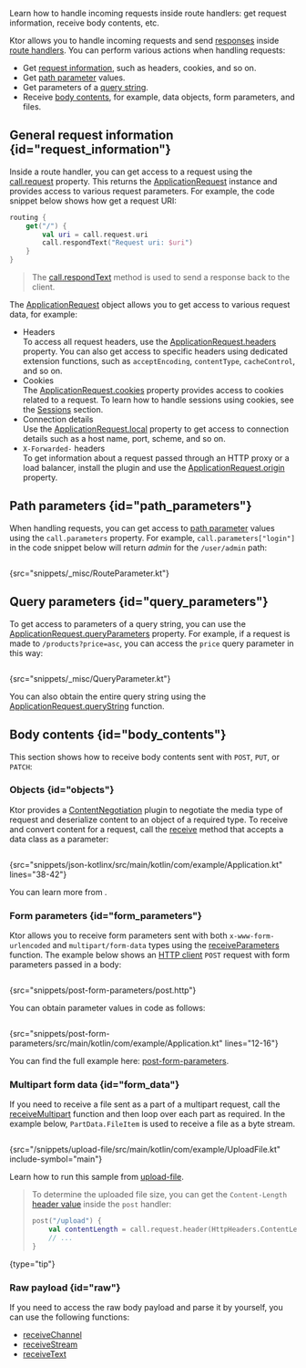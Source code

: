 [//]: # (title: Handling requests)

<excerpt>Learn how to handle incoming requests inside route handlers: get request information, receive body contents, etc.</excerpt>

Ktor allows you to handle incoming requests and send [responses](responses.md) inside [route handlers](Routing_in_Ktor.md#define_route). You can perform various actions when handling requests:
* Get [request information](#request_information), such as headers, cookies, and so on.
* Get [path parameter](#path_parameters) values.
* Get parameters of a [query string](#query_parameters).
* Receive [body contents](#body_contents), for example, data objects, form parameters, and files.

## General request information {id="request_information"}
Inside a route handler, you can get access to a request using the [call.request](https://api.ktor.io/ktor-server/ktor-server-core/ktor-server-core/io.ktor.application/-application-call/request.html) property. This returns the [ApplicationRequest](https://api.ktor.io/ktor-server/ktor-server-core/ktor-server-core/io.ktor.request/-application-request/index.html) instance and provides access to various request parameters. For example, the code snippet below shows how get a request URI:
```kotlin
routing {
    get("/") {
        val uri = call.request.uri
        call.respondText("Request uri: $uri")
    }
}
```
> The [call.respondText](responses.md#plain-text) method is used to send a response back to the client.

The [ApplicationRequest](https://api.ktor.io/ktor-server/ktor-server-core/ktor-server-core/io.ktor.request/-application-request/index.html) object allows you to get access to various request data, for example:
* Headers  
  To access all request headers, use the [ApplicationRequest.headers](https://api.ktor.io/ktor-server/ktor-server-core/ktor-server-core/io.ktor.request/-application-request/headers.html) property. You can also get access to specific headers using dedicated extension functions, such as `acceptEncoding`, `contentType`, `cacheControl`, and so on.
* Cookies  
  The [ApplicationRequest.cookies](https://api.ktor.io/ktor-server/ktor-server-core/ktor-server-core/io.ktor.request/-application-request/cookies.html) property provides access to cookies related to a request. To learn how to handle sessions using cookies, see the [Sessions](sessions.md) section.
* Connection details  
  Use the [ApplicationRequest.local](https://api.ktor.io/ktor-server/ktor-server-core/ktor-server-core/io.ktor.request/-application-request/local.html) property to get access to connection details such as a host name, port, scheme, and so on.
* `X-Forwarded-` headers  
  To get information about a request passed through an HTTP proxy or a load balancer, install the [](forward-headers.md) plugin and use the [ApplicationRequest.origin](https://api.ktor.io/ktor-server/ktor-server-core/ktor-server-core/io.ktor.features/origin.html) property.


## Path parameters {id="path_parameters"}
When handling requests, you can get access to [path parameter](Routing_in_Ktor.md#path_parameter) values using the `call.parameters` property. For example, `call.parameters["login"]` in the code snippet below will return _admin_ for the `/user/admin` path:
```kotlin
```
{src="snippets/_misc/RouteParameter.kt"}


## Query parameters {id="query_parameters"}

To get access to parameters of a <emphasis tooltip="query_string">query string</emphasis>, you can use the [ApplicationRequest.queryParameters](https://api.ktor.io/ktor-server/ktor-server-core/ktor-server-core/io.ktor.request/-application-request/query-parameters.html) property. For example, if a request is made to `/products?price=asc`, you can access the `price` query parameter in this way:

```kotlin
```
{src="snippets/_misc/QueryParameter.kt"}

You can also obtain the entire query string using the [ApplicationRequest.queryString](https://api.ktor.io/ktor-server/ktor-server-core/ktor-server-core/io.ktor.request/query-string.html) function.


## Body contents {id="body_contents"}
This section shows how to receive body contents sent with `POST`, `PUT`, or `PATCH`:

### Objects {id="objects"}
Ktor provides a [ContentNegotiation](serialization.md) plugin to negotiate the media type of request and deserialize content to an object of a required type. To receive and convert content for a request, call the [receive](https://api.ktor.io/ktor-server/ktor-server-core/ktor-server-core/io.ktor.request/receive.html) method that accepts a data class as a parameter:
```kotlin
```
{src="snippets/json-kotlinx/src/main/kotlin/com/example/Application.kt" lines="38-42"}

You can learn more from [](serialization.md).

### Form parameters {id="form_parameters"}
Ktor allows you to receive form parameters sent with both `x-www-form-urlencoded` and `multipart/form-data` types using the [receiveParameters](https://api.ktor.io/ktor-server/ktor-server-core/ktor-server-core/io.ktor.request/receive-parameters.html) function. The example below shows an [HTTP client](https://www.jetbrains.com/help/idea/http-client-in-product-code-editor.html) `POST` request with form parameters passed in a body:
```HTTP
```
{src="snippets/post-form-parameters/post.http"}

You can obtain parameter values in code as follows:
```kotlin
```
{src="snippets/post-form-parameters/src/main/kotlin/com/example/Application.kt" lines="12-16"}

You can find the full example here: [post-form-parameters](https://github.com/ktorio/ktor-documentation/tree/%branch-name%/codeSnippets/snippets/post-form-parameters).


### Multipart form data {id="form_data"}
If you need to receive a file sent as a part of a multipart request, call the [receiveMultipart](https://api.ktor.io/ktor-server/ktor-server-core/ktor-server-core/io.ktor.request/receive-multipart.html) function and then loop over each part as required. In the example below, `PartData.FileItem` is used to receive a file as a byte stream.
```kotlin
```
{src="/snippets/upload-file/src/main/kotlin/com/example/UploadFile.kt" include-symbol="main"}

Learn how to run this sample from [upload-file](https://github.com/ktorio/ktor-documentation/tree/%branch-name%/codeSnippets/snippets/upload-file).

> To determine the uploaded file size, you can get the `Content-Length` [header value](#request_information) inside the `post` handler:
> ```kotlin
> post("/upload") {
>     val contentLength = call.request.header(HttpHeaders.ContentLength)
>     // ...
> }
> ```
> 
{type="tip"}


### Raw payload {id="raw"}
If you need to access the raw body payload and parse it by yourself, you can use the following functions:
* [receiveChannel](https://api.ktor.io/ktor-server/ktor-server-core/ktor-server-core/io.ktor.request/receive-channel.html)
* [receiveStream](https://api.ktor.io/ktor-server/ktor-server-core/ktor-server-core/io.ktor.request/receive-stream.html)
* [receiveText](https://api.ktor.io/ktor-server/ktor-server-core/ktor-server-core/io.ktor.request/receive-text.html)
